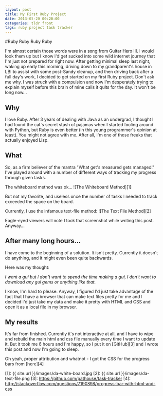 ```yaml
---
layout: post
title: My First Ruby Project
date: 2013-05-20 00:20:00
categories: tldr front
tags: ruby project task tracker
---
```


#Ruby Ruby Ruby Ruby

I'm almost certain those words were in a song from Guitar Hero III. I would look them up but I know I'd get sucked into some wild internet journey that I'm just not prepared for right now. After getting minimal sleep last night, waking up early this morning, driving down to my grandparent's house in LBI to assist with some post-Sandy cleanup, and then driving back after a full day's work, I decided to get started on my first Ruby project. Don't ask me why. I was struck with a compulsion and now I'm desperately trying to explain myself before this brain of mine calls it quits for the day. It won't be long now...

## Why

I love Ruby. After 3 years of dealing with Java as an undergrad, I thought I had found the cat's secret stash of pajamas when I started fooling around with Python, but Ruby is even better (in this young programmer's opinion at least). You might not agree with me. After all, I'm one of those freaks that actually enjoyed Lisp. 

## What

So, as a firm believer of the mantra "What get's measured gets managed." I've played around with a number of different ways of tracking my progress through given tasks. 

The whiteboard method was ok...
![The Whiteboard Method][1]

But not my favorite, and useless once the number of tasks I needed to track exceeded the space on the board.

Currently, I use the infamous text-file method:
![The Text File Method][2]

Eagle-eyed viewers will note I took that screenshot while writing this post. Anyway...

## After many long hours...

I have come to the beginning of a solution. It isn't pretty. Currently it doesn't do anything, and it might even been quite backwards.

Here was my thought:

_I want a gui but I don't want to spend the time making a gui, I don't want to download any gui gems or anything like that._

I know, I'm hard to please. Anyway, I figured I'd just take advantage of the fact that I have a browser that can make text files pretty for me and I decided I'd just take my data and make it pretty with HTML and CSS and open it as a local file in my browser. 

## My results

It's far from finished. Currently it's not interactive at all, and I have to wipe and rebuild the main html and css file manually every time I want to update it. But it took me 6 hours and I'm happy, so I put it on [GitHub][3] and I wrote this post and now I'm going to sleep. 
 
Oh yeah, proper attribution and whatnot - I got the CSS for the progress bars from [here][4]

[1]: {{ site.url }}/images/da-white-board.jpg
[2]: {{ site.url }}/images/da-text-file.png
[3]: https://github.com/pathouse/task-tracker
[4]: http://stackoverflow.com/questions/7190898/progress-bar-with-html-and-css

